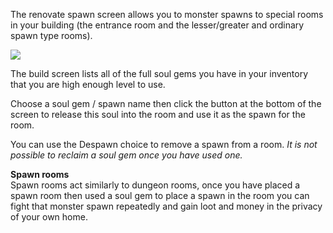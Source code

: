 The renovate spawn screen allows you to monster spawns to special rooms in your building (the entrance room and the lesser/greater and ordinary spawn type rooms).

![](https://lohcdn.com/images/rennovatespawn.jpg)

The build screen lists all of the full soul gems you have in your inventory that you are high enough level to use.

Choose a soul gem / spawn name then click the button at the bottom of the screen to release this soul into the room and use it as the spawn for the room.

You can use the Despawn choice to remove a spawn from a room. _It is not possible to reclaim a soul gem once you have used one._

**Spawn rooms**  
Spawn rooms act similarly to dungeon rooms, once you have placed a spawn room then used a soul gem to place a spawn in the room you can fight that monster spawn repeatedly and gain loot and money in the privacy of your own home.
